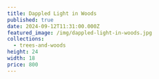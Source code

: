 ```yaml
---
title: Dappled Light in Woods
published: true
date: 2024-09-12T11:31:00.000Z
featured_image: /img/dappled-light-in-woods.jpg
collections:
  - trees-and-woods
height: 24
width: 18
price: 800
---
```

